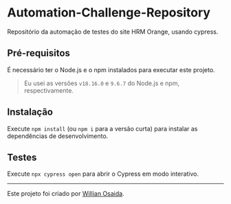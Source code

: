 # Automation-Challenge-Repository
Repositório da automação de testes do site HRM Orange, usando cypress.

## Pré-requisitos
É necessário ter o Node.js e o npm instalados para executar este projeto.

> Eu usei as versões `v18.16.0` e `9.6.7` do Node.js e npm, respectivamente.

## Instalação
Execute `npm install` (ou `npm i` para a versão curta) para instalar as dependências de desenvolvimento.

## Testes
Execute `npx cypress open` para abrir o Cypress em modo interativo.

________

Este projeto foi criado por [Willian Osaida]([https://www.linkedin.com/in/willianosaida/]).




